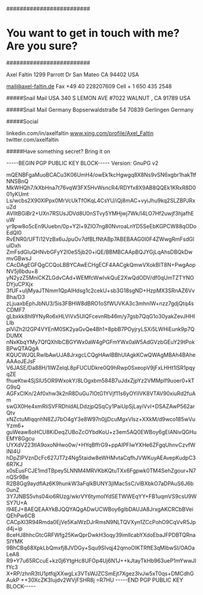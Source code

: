 #########################
# You want to get in touch with me? Are you sure?
#########################

Axel Faltin
1299 Parrott Dr
San Mateo CA 94402
USA

mail@axel-faltin.de
Fax +49 40 228207609 
Cell + 1 650 435 2548

#####Snail Mail USA
340 S LEMON AVE #7022
WALNUT , CA 91789
USA


#####Snail Mail Germany
Bopserwaldstraße 54
70839 Gerlingen
Germany

#####Social

linkedin.com/in/axelfaltin
www.xing.com/profile/Axel_Faltin
twitter.com/axelfaltin


#####Have something secret? Bring it on

-----BEGIN PGP PUBLIC KEY BLOCK-----
Version: GnuPG v2

mQENBFgaMuoBCACu3K06UmH4/owEk1kcHgwgq8X8Ns9vSN6xgbr1hakTtfNNSBnQ
MkWHQh7/kXbHna7t76vqW3FX5HvWsncR4/RDYfx8X9AB8QQEk1KRxR8D001yKUmt
Ls/wcbs2X90XlPpx0MrVcUkTfOKqL4CsYU/iQj8mAC+vyiJhu9kq2SLZBPJRxuZd
AVlItBGiBr2+UXn7RSUsJDVd8U0nSTvy5YMHjwj7Wk/I4LO7Hf2uwjf3hjafhEuW
yr9pw8o5cEn9Uuebn/0p+Y2l+9ZIO7ng80NvroaLnYD5SeEbKGPCW88qODoEdQI0
RvENR0/UFTi12VzBx6uJpuOv7dfBLfNtABp7ABEBAAG0I0F4ZWwgRmFsdGluIDxh
ZmFsdGluQHNvbGFyY2l0eS5jb20+iQE/BBMBCAApBQJYGjLqAhsDBQkDwmvGBwsJ
CAcDAgEGFQgCCQoLBBYCAwECHgECF4AACgkQmwVXokBIT8N+PwgAopNV5j6bdu+8
yN2yzZ5MniCKZLGdvCAd+WEMfcWwIvkQuE2XwQdODV/df0qUmTZTYNODYjuCPXjx
3fUF+uIjMyaJTNmm1QpAlHdsg1c2cekU+sb3G18sgND+HzpMX3SRnAZ6VvBha/D3
zLjuaxbEphJbNU3/5is3FBHW8dBRO1oSfWUVKA3c3mhnIW+nzz7gdjQtq4sCDMF7
gLbxkk8hl9YNyRo6xHLViVx5UIQFcevnRb46m/y7gsb7QqG1o30yakZevJHHILIb
plViZh2l2GP4VYEnM0SK2yaGvQe4Bh1+8pbB7POyjryLSXi5LWHiEunk9p7QDUMX
nNxKbqYMy7QfQXhlbCBGYWx0aW4gPGFmYWx0aW5AdGVzbGEuY29tPokBPwQTAQgA
KQUCWJQLRwIbAwUJA8JrxgcLCQgHAwIBBhUIAgkKCwQWAgMBAh4BAheAAAoJEJsF
V6JASE/Da88H/1lWZelqL8pFUCUDkre0Q9hRwp0SxeopV9jFxLHHt1lSR1pqyqZE
fhueKtw4SjSlU5OR9WxokY/8LOgxbm584B7uJdxZjpYz2VMMplf9uoer0+kTG9sQ
AGFxClKn/2Af0xhw3k2nR8DuGu7lOtG1YVjf11s6yOYiIVK8VTAV90xiuRd2fuAm
swGX0He4xmRliSVFRDhldALDdzjpQSqCy1PaiUpSjLayiVvI+DSAZAwP562arQtv
xNZctuMIqqnhN8ZJ7bO4gY3e8W97n0jjDcuMgxVlsz+XXkM/d9wco185wVuYzm6+
guWeaw8oHCU8KiDeqZUBoZcOYbdKoU+z3em5AQ0EWBoy6gEIANivQGHuEMY8Ggcu
UYXdV223tlA9oxoNHwo0w/+HYqBffrG9+ppAIPFIwYXHe6ZFgqUhnvCzvfWINI4U
hDpZIPVznDcFc627JT7z4Ng5taidw8eWHMvtaCqfhJVWKuyAEAvepKudpC36R7KJ
x0sEusFCJE1mdTBpey5LNNM4MRVKbKQtuTXx6Fgpwk0TM4SehZgour+N7nQSr9Be
R2B8Gg9aydflAz6K9hunkW3aFqlkBUNY3jIMac5sC/vlBXbkO7aDPAuS6J6b0unZ
3Y7JNBS5vhs04io6RUzg/wkrVY6tymolYdSETWWEqYY+FB1uqmVS9csU9WSY7U+A
l94EJ+8AEQEAAYkBJQQYAQgADwUCWBoy6gIbDAUJA8JrxgAKCRCbBVeiQEhPw6CB
CACpXl3R94Rmda0EjVe5KalWzDJrRmsN9NLTQVXyn1ZCcPohO9CqVvR5Jpd4j+ip
8ceHJ8hhcGtcGRFWfg25KwQprDwkH3oqy39imlIcabYXdoEbaJFPDBTQRnaSIYMK
9BhCBq68XpkLbQmxfj8JVDGy+Squ9SIvqj42qmoOIKTRftE3qMIbwSI/OAOaLeA8
R9+Y7u65RCcuE+kz0j6YtgHc8UFOp4Uj6N1J++kJtayTkHb963ueP1mYwwJIfYc3
X+RP/zhnR3tU1ptfqjXXwgLx3VTsWJZCSmEjt7Xgez3IvJw5xT0qs+DMCdhGAukP
++30XcZK3Iujdv2WVjFSHR8j
=R7HU
-----END PGP PUBLIC KEY BLOCK-----
